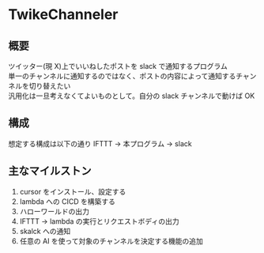 # TwikeChanneler

## 概要

ツイッター(現 X)上でいいねしたポストを slack で通知するプログラム  
単一のチャンネルに通知するのではなく、ポストの内容によって通知するチャンネルを切り替えたい  
汎用化は一旦考えなくてよいものとして。自分の slack チャンネルで動けば OK

## 構成

想定する構成は以下の通り
IFTTT -> 本プログラム -> slack

## 主なマイルストン

1. cursor をインストール、設定する
2. lambda への CICD を構築する
3. ハローワールドの出力
4. IFTTT -> lambda の実行とリクエストボディの出力
5. skalck への通知
6. 任意の AI を使って対象のチャンネルを決定する機能の追加
